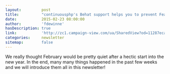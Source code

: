 ```yaml
---
layout:         post
title:          "continuousphp's Behat support helps you to prevent Feature Regressions!"
date:           2015-02-23 08:00:00
author:         'fdewinne'
hasDescription: true
link:           'http://zc1.campaign-view.com/ua/SharedView?od=11287eca5741e9&cno=129de782f5a53e&cd=1153c9e46b9f880c'
categories:     newsletter
sitemap:        false
---
```

We really thought February would be pretty quiet after a hectic start into the new year.
In the end, many many things happened in the past few weeks and we will introduce them all in this newsletter!

<!--more-->
